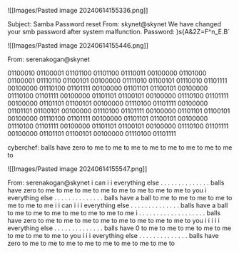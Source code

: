 


![[Images/Pasted image 20240614155336.png]]

Subject:   	Samba Password reset
From:   	skynet@skynet
We have changed your smb password after system malfunction.
Password: )s{A&2Z=F^n_E.B`

![[Images/Pasted image 20240614155446.png]]

From:   	serenakogan@skynet

01100010 01100001 01101100 01101100 01110011 00100000 01101000 01100001 01110110
01100101 00100000 01111010 01100101 01110010 01101111 00100000 01110100 01101111
00100000 01101101 01100101 00100000 01110100 01101111 00100000 01101101 01100101
00100000 01110100 01101111 00100000 01101101 01100101 00100000 01110100 01101111
00100000 01101101 01100101 00100000 01110100 01101111 00100000 01101101 01100101
00100000 01110100 01101111 00100000 01101101 01100101 00100000 01110100 01101111
00100000 01101101 01100101 00100000 01110100 01101111 00100000 01101101 01100101
00100000 01110100 01101111

cyberchef: balls have zero to me to me to me to me to me to me to me to me to


![[Images/Pasted image 20240614155547.png]]

From:   	serenakogan@skynet
i can i i everything else . . . . . . . . . . . . . .
balls have zero to me to me to me to me to me to me to me to me to
you i everything else . . . . . . . . . . . . . .
balls have a ball to me to me to me to me to me to me to me
i i can i i i everything else . . . . . . . . . . . . . .
balls have a ball to me to me to me to me to me to me to me
i . . . . . . . . . . . . . . . . . . .
balls have zero to me to me to me to me to me to me to me to me to
you i i i i i everything else . . . . . . . . . . . . . .
balls have 0 to me to me to me to me to me to me to me to me to
you i i i everything else . . . . . . . . . . . . . .
balls have zero to me to me to me to me to me to me to me to me to